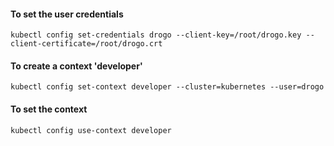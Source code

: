 #### To set the user credentials
```
kubectl config set-credentials drogo --client-key=/root/drogo.key --client-certificate=/root/drogo.crt
```

#### To create a context 'developer' 
```
kubectl config set-context developer --cluster=kubernetes --user=drogo
```

#### To set the context
```
kubectl config use-context developer
```
